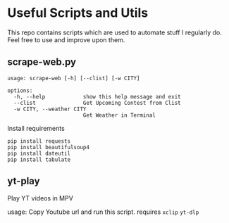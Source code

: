 # Useful Scripts and Utils

This repo contains scripts which are used to automate stuff I regularly do.
Feel free to use and improve upon them.

## scrape-web.py

```
usage: scrape-web [-h] [--clist] [-w CITY]

options:
  -h, --help            show this help message and exit
  --clist               Get Upcoming Contest from Clist
  -w CITY, --weather CITY
                        Get Weather in Terminal
```
Install requirements
```
pip install requests
pip install beautifulsoup4
pip install dateutil
pip install tabulate
```

## yt-play
Play YT videos in MPV

usage:
Copy Youtube url and run this script.
requires `xclip` `yt-dlp`


